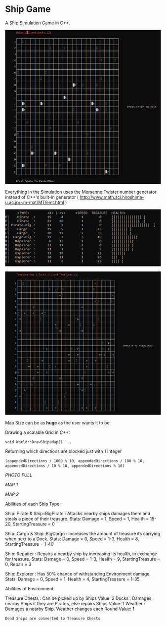 # Ship Game

A Ship Simulation Game in C++.

![alt text](Screenshots/World.PNG)

Everything in the Simulation uses the Mersenne Twister number generator instead of C++'s built-in generator ( http://www.math.sci.hiroshima-u.ac.jp/~m-mat/MT/emt.html )

![alt text](Screenshots/Stats.PNG)

![alt text](Screenshots/Map.PNG)

Map Size can be as <b>huge</b> as the user wants it to be.



Drawing a scalable Grid in C++:

    void World::DrawShipsMap() ...

Returning which directions are blocked just with 1 Integer    
  
    (appendedDirections / 1000 % 10, appendedDirections / 100 % 10, appendedDirections / 10 % 10, appendedDirections % 10)


*PHOTO FULL*    
    
*MAP 1*

*MAP 2*
    
    
Abilities of each Ship Type:

Ship::Pirate & Ship::BigPirate  :  Attacks nearby ships damages them and steals a piece of their treasure.
    Stats: Damage = 1, Speed = 1, Health = 15-20, StartingTreasure = 0 
    
Ship::Cargo & Ship::BigCargo  :  Increases the amount of treasure its carrying when next to a Dock.
    Stats: Damage = 0, Speed = 1-3, Health = 8, StartingTreasure = 1-40

Ship::Repairer  :  Repairs a nearby ship by increasing its health, in exchange for treasure.
    Stats: Damage = 0, Speed = 1-3, Health = 9, StartingTreasure = 0, Repair = 3

Ship::Explorer  :  Has 50% chance of withstanding Environment damage.
    Stats: Damage = 0, Speed = 1, Health = 4, StartingTreasure = 1-35
    
Abilities of Environment:

   Treasure Chests  :  Can be picked up by Ships
     Value: 2
   Docks  :  Damages nearby Ships if they are Pirates, else repairs Ships
     Value: 1
   Weather  :  Damages a nearby Ship. Weather changes each Round
     Value: 1
     
    Dead Ships are converted to Treasure Chests
